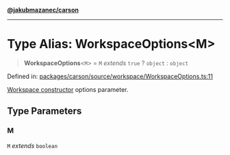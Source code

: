 [**@jakubmazanec/carson**](../README.md)

---

# Type Alias: WorkspaceOptions\<M\>

> **WorkspaceOptions**\<`M`\> = `M` _extends_ `true` ? `object` : `object`

Defined in:
[packages/carson/source/workspace/WorkspaceOptions.ts:11](https://github.com/jakubmazanec/tools/blob/5907d31a071e860d7db8b8a00f698d18fe23e18a/packages/carson/source/workspace/WorkspaceOptions.ts#L11)

[Workspace constructor](../classes/Workspace.md#constructor) options parameter.

## Type Parameters

### M

`M` _extends_ `boolean`
